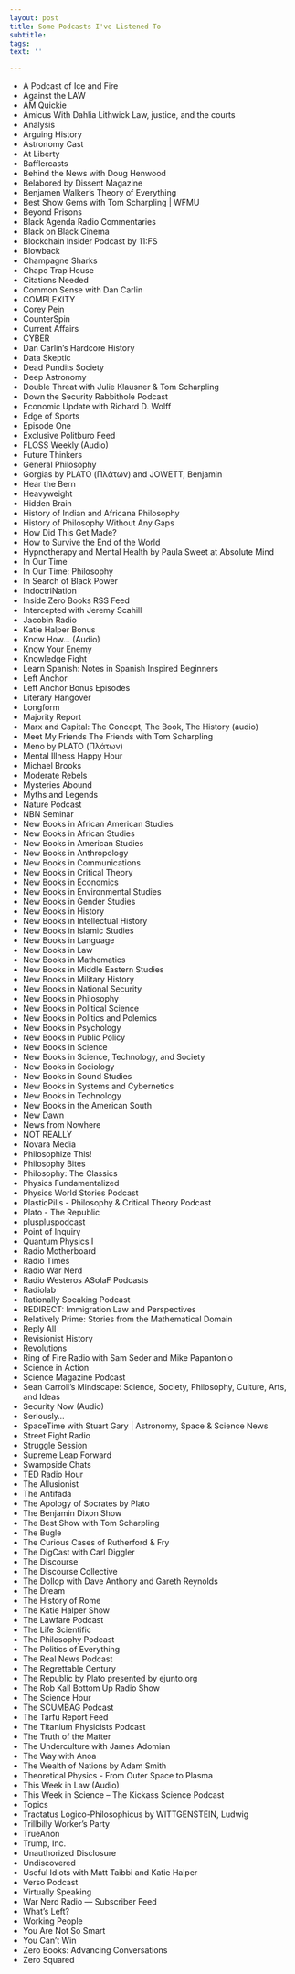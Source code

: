```yaml
---
layout: post
title: Some Podcasts I've Listened To
subtitle: 
tags: 
text: ''

---
```

* A Podcast of Ice and Fire
* Against the LAW
* AM Quickie
* Amicus With Dahlia Lithwick Law, justice, and the courts
* Analysis
* Arguing History
* Astronomy Cast
* At Liberty
* Bafflercasts
* Behind the News with Doug Henwood
* Belabored by Dissent Magazine
* Benjamen Walker’s Theory of Everything
* Best Show Gems with Tom Scharpling | WFMU
* Beyond Prisons
* Black Agenda Radio Commentaries
* Black on Black Cinema
* Blockchain Insider Podcast by 11:FS
* Blowback
* Champagne Sharks
* Chapo Trap House
* Citations Needed
* Common Sense with Dan Carlin
* COMPLEXITY
* Corey Pein
* CounterSpin
* Current Affairs
* CYBER
* Dan Carlin’s Hardcore History
* Data Skeptic
* Dead Pundits Society
* Deep Astronomy
* Double Threat with Julie Klausner & Tom Scharpling
* Down the Security Rabbithole Podcast
* Economic Update with Richard D. Wolff
* Edge of Sports
* Episode One
* Exclusive Politburo Feed
* FLOSS Weekly (Audio)
* Future Thinkers
* General Philosophy
* Gorgias by PLATO (Πλάτων) and JOWETT, Benjamin
* Hear the Bern
* Heavyweight
* Hidden Brain
* History of Indian and Africana Philosophy
* History of Philosophy Without Any Gaps
* How Did This Get Made?
* How to Survive the End of the World
* Hypnotherapy and Mental Health by Paula Sweet at Absolute Mind
* In Our Time
* In Our Time: Philosophy
* In Search of Black Power
* IndoctriNation
* Inside Zero Books RSS Feed
* Intercepted with Jeremy Scahill
* Jacobin Radio
* Katie Halper Bonus
* Know How… (Audio)
* Know Your Enemy
* Knowledge Fight
* Learn Spanish: Notes in Spanish Inspired Beginners
* Left Anchor
* Left Anchor Bonus Episodes
* Literary Hangover
* Longform
* Majority Report
* Marx and Capital: The Concept, The Book, The History (audio)
* Meet My Friends The Friends with Tom Scharpling
* Meno by PLATO (Πλάτων)
* Mental Illness Happy Hour
* Michael Brooks
* Moderate Rebels
* Mysteries Abound
* Myths and Legends
* Nature Podcast
* NBN Seminar
* New Books in African American Studies
* New Books in African Studies
* New Books in American Studies
* New Books in Anthropology
* New Books in Communications
* New Books in Critical Theory
* New Books in Economics
* New Books in Environmental Studies
* New Books in Gender Studies
* New Books in History
* New Books in Intellectual History
* New Books in Islamic Studies
* New Books in Language
* New Books in Law
* New Books in Mathematics
* New Books in Middle Eastern Studies
* New Books in Military History
* New Books in National Security
* New Books in Philosophy
* New Books in Political Science
* New Books in Politics and Polemics
* New Books in Psychology
* New Books in Public Policy
* New Books in Science
* New Books in Science, Technology, and Society
* New Books in Sociology
* New Books in Sound Studies
* New Books in Systems and Cybernetics
* New Books in Technology
* New Books in the American South
* New Dawn
* News from Nowhere
* NOT REALLY
* Novara Media
* Philosophize This!
* Philosophy Bites
* Philosophy: The Classics
* Physics Fundamentalized
* Physics World Stories Podcast
* PlasticPills - Philosophy & Critical Theory Podcast
* Plato - The Republic
* pluspluspodcast
* Point of Inquiry
* Quantum Physics I
* Radio Motherboard
* Radio Times
* Radio War Nerd
* Radio Westeros ASoIaF Podcasts
* Radiolab
* Rationally Speaking Podcast
* REDIRECT: Immigration Law and Perspectives
* Relatively Prime: Stories from the Mathematical Domain
* Reply All
* Revisionist History
* Revolutions
* Ring of Fire Radio with Sam Seder and Mike Papantonio
* Science in Action
* Science Magazine Podcast
* Sean Carroll’s Mindscape: Science, Society, Philosophy, Culture, Arts, and Ideas
* Security Now (Audio)
* Seriously…
* SpaceTime with Stuart Gary | Astronomy, Space & Science News
* Street Fight Radio
* Struggle Session
* Supreme Leap Forward
* Swampside Chats
* TED Radio Hour
* The Allusionist
* The Antifada
* The Apology of Socrates by Plato
* The Benjamin Dixon Show
* The Best Show with Tom Scharpling
* The Bugle
* The Curious Cases of Rutherford & Fry
* The DigCast with Carl Diggler
* The Discourse
* The Discourse Collective
* The Dollop with Dave Anthony and Gareth Reynolds
* The Dream
* The History of Rome
* The Katie Halper Show
* The Lawfare Podcast
* The Life Scientific
* The Philosophy Podcast
* The Politics of Everything
* The Real News Podcast
* The Regrettable Century
* The Republic by Plato presented by ejunto.org
* The Rob Kall Bottom Up Radio Show
* The Science Hour
* The SCUMBAG Podcast
* The Tarfu Report Feed
* The Titanium Physicists Podcast
* The Truth of the Matter
* The Underculture with James Adomian
* The Way with Anoa
* The Wealth of Nations by Adam Smith
* Theoretical Physics - From Outer Space to Plasma
* This Week in Law (Audio)
* This Week in Science – The Kickass Science Podcast
* Topics
* Tractatus Logico-Philosophicus by WITTGENSTEIN, Ludwig
* Trillbilly Worker’s Party
* TrueAnon
* Trump, Inc.
* Unauthorized Disclosure
* Undiscovered
* Useful Idiots with Matt Taibbi and Katie Halper
* Verso Podcast
* Virtually Speaking
* War Nerd Radio — Subscriber Feed
* What’s Left?
* Working People
* You Are Not So Smart
* You Can’t Win
* Zero Books: Advancing Conversations
* Zero Squared